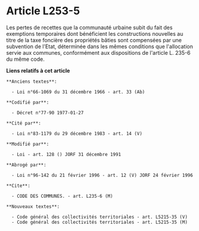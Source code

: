 # Article L253-5

Les pertes de recettes que la communauté urbaine subit du fait des exemptions temporaires dont bénéficient les constructions
nouvelles au titre de la taxe foncière des propriétés bâties sont compensées par une subvention de l'Etat, déterminée dans
les mêmes conditions que l'allocation servie aux communes, conformément aux dispositions de l'article L. 235-6 du même code.

**Liens relatifs à cet article**

	**Anciens textes**:

	  - Loi n°66-1069 du 31 décembre 1966 - art. 33 (Ab)

	**Codifié par**:

	  - Décret n°77-90 1977-01-27

	**Cité par**:

	  - Loi n°83-1179 du 29 décembre 1983 - art. 14 (V)

	**Modifié par**:

	  - Loi - art. 128 () JORF 31 décembre 1991

	**Abrogé par**:

	  - Loi n°96-142 du 21 février 1996 - art. 12 (V) JORF 24 février 1996

	**Cite**:

	  - CODE DES COMMUNES. - art. L235-6 (M)

	**Nouveaux textes**:

	  - Code général des collectivités territoriales - art. L5215-35 (V)
	  - Code général des collectivités territoriales - art. L5215-35 (M)
